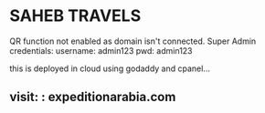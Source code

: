 # SAHEB TRAVELS

QR function not enabled as domain isn't connected.
Super Admin credentials:
username: admin123
pwd: admin123

this is deployed in cloud using godaddy and cpanel...

## visit: : expeditionarabia.com
